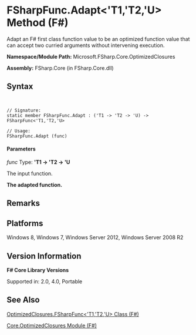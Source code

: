 # FSharpFunc.Adapt<'T1,'T2,'U> Method (F#)

Adapt an F# first class function value to be an optimized function value that can accept two curried arguments without intervening execution.

**Namespace/Module Path:** Microsoft.FSharp.Core.OptimizedClosures

**Assembly:** FSharp.Core (in FSharp.Core.dll)


## Syntax


```


// Signature:
static member FSharpFunc.Adapt : ('T1 -> 'T2 -> 'U) -> FSharpFunc<'T1,'T2,'U>

// Usage:
FSharpFunc.Adapt (func)

```



#### Parameters
*func*
Type: **'T1 -&gt; 'T2 -&gt; 'U**


The input function.



**The adapted function.**
## Remarks

## Platforms
Windows 8, Windows 7, Windows Server 2012, Windows Server 2008 R2


## Version Information
**F# Core Library Versions**

Supported in: 2.0, 4.0, Portable




## See Also
[OptimizedClosures.FSharpFunc&#60;'T1,'T2,'U&#62; Class &#40;F&#35;&#41;](OptimizedClosures.FSharpFunc%28%27T1%2C%27T2%2C%27U%29+Class+%28FSharp%29.md)

[Core.OptimizedClosures Module &#40;F&#35;&#41;](Core.OptimizedClosures+Module+%28FSharp%29.md)


